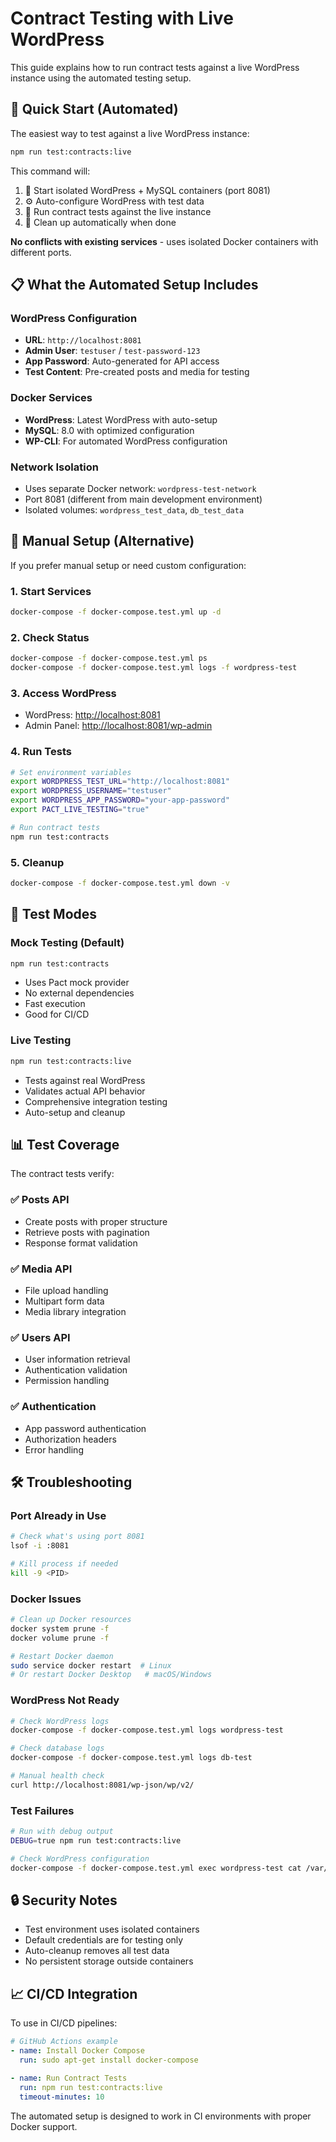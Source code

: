 # Contract Testing with Live WordPress

This guide explains how to run contract tests against a live WordPress instance using the automated testing setup.

## 🚀 Quick Start (Automated)

The easiest way to test against a live WordPress instance:

```bash
npm run test:contracts:live
```

This command will:

1. 🐳 Start isolated WordPress + MySQL containers (port 8081)
2. ⚙️ Auto-configure WordPress with test data
3. 🧪 Run contract tests against the live instance
4. 🧹 Clean up automatically when done

**No conflicts with existing services** - uses isolated Docker containers with different ports.

## 📋 What the Automated Setup Includes

### WordPress Configuration

- **URL**: `http://localhost:8081`
- **Admin User**: `testuser` / `test-password-123`
- **App Password**: Auto-generated for API access
- **Test Content**: Pre-created posts and media for testing

### Docker Services

- **WordPress**: Latest WordPress with auto-setup
- **MySQL**: 8.0 with optimized configuration
- **WP-CLI**: For automated WordPress configuration

### Network Isolation

- Uses separate Docker network: `wordpress-test-network`
- Port 8081 (different from main development environment)
- Isolated volumes: `wordpress_test_data`, `db_test_data`

## 🔧 Manual Setup (Alternative)

If you prefer manual setup or need custom configuration:

### 1. Start Services

```bash
docker-compose -f docker-compose.test.yml up -d
```

### 2. Check Status

```bash
docker-compose -f docker-compose.test.yml ps
docker-compose -f docker-compose.test.yml logs -f wordpress-test
```

### 3. Access WordPress

- WordPress: <http://localhost:8081>
- Admin Panel: <http://localhost:8081/wp-admin>

### 4. Run Tests

```bash
# Set environment variables
export WORDPRESS_TEST_URL="http://localhost:8081"
export WORDPRESS_USERNAME="testuser"
export WORDPRESS_APP_PASSWORD="your-app-password"
export PACT_LIVE_TESTING="true"

# Run contract tests
npm run test:contracts
```

### 5. Cleanup

```bash
docker-compose -f docker-compose.test.yml down -v
```

## 🧪 Test Modes

### Mock Testing (Default)

```bash
npm run test:contracts
```

- Uses Pact mock provider
- No external dependencies
- Fast execution
- Good for CI/CD

### Live Testing

```bash
npm run test:contracts:live
```

- Tests against real WordPress
- Validates actual API behavior
- Comprehensive integration testing
- Auto-setup and cleanup

## 📊 Test Coverage

The contract tests verify:

### ✅ Posts API

- Create posts with proper structure
- Retrieve posts with pagination
- Response format validation

### ✅ Media API

- File upload handling
- Multipart form data
- Media library integration

### ✅ Users API

- User information retrieval
- Authentication validation
- Permission handling

### ✅ Authentication

- App password authentication
- Authorization headers
- Error handling

## 🛠️ Troubleshooting

### Port Already in Use

```bash
# Check what's using port 8081
lsof -i :8081

# Kill process if needed
kill -9 <PID>
```

### Docker Issues

```bash
# Clean up Docker resources
docker system prune -f
docker volume prune -f

# Restart Docker daemon
sudo service docker restart  # Linux
# Or restart Docker Desktop   # macOS/Windows
```

### WordPress Not Ready

```bash
# Check WordPress logs
docker-compose -f docker-compose.test.yml logs wordpress-test

# Check database logs
docker-compose -f docker-compose.test.yml logs db-test

# Manual health check
curl http://localhost:8081/wp-json/wp/v2/
```

### Test Failures

```bash
# Run with debug output
DEBUG=true npm run test:contracts:live

# Check WordPress configuration
docker-compose -f docker-compose.test.yml exec wordpress-test cat /var/www/html/test-config.json
```

## 🔒 Security Notes

- Test environment uses isolated containers
- Default credentials are for testing only
- Auto-cleanup removes all test data
- No persistent storage outside containers

## 📈 CI/CD Integration

To use in CI/CD pipelines:

```yaml
# GitHub Actions example
- name: Install Docker Compose
  run: sudo apt-get install docker-compose

- name: Run Contract Tests
  run: npm run test:contracts:live
  timeout-minutes: 10
```

The automated setup is designed to work in CI environments with proper Docker support.

